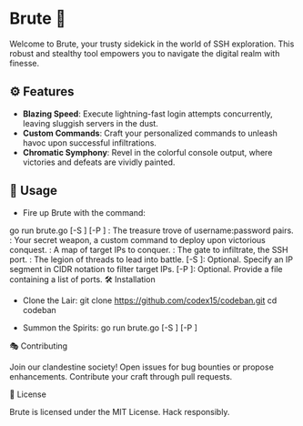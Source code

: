 # Brute 🔐

Welcome to Brute, your trusty sidekick in the world of SSH exploration. This robust and stealthy tool empowers you to navigate the digital realm with finesse.

## ⚙️ Features

- **Blazing Speed**: Execute lightning-fast login attempts concurrently, leaving sluggish servers in the dust.
- **Custom Commands**: Craft your personalized commands to unleash havoc upon successful infiltrations.
- **Chromatic Symphony**: Revel in the colorful console output, where victories and defeats are vividly painted.

## 🚀 Usage

- Fire up Brute with the command:

go run brute.go <userpass file> <custom command> <ip list file> <port> <threads> [-S <IP segment>] [-P <ports file>]
<userpass file>: The treasure trove of username:password pairs.
<custom command>: Your secret weapon, a custom command to deploy upon victorious conquest.
<ip list file>: A map of target IPs to conquer.
<port>: The gate to infiltrate, the SSH port.
<threads>: The legion of threads to lead into battle.
[-S <IP segment>]: Optional. Specify an IP segment in CIDR notation to filter target IPs.
[-P <ports file>]: Optional. Provide a file containing a list of ports.
🛠️ Installation

- Clone the Lair:
git clone https://github.com/codex15/codeban.git
cd codeban

- Summon the Spirits:
go run brute.go <userpass file> <custom command> <ip list file> <port> <threads> [-S <IP segment>] [-P <ports file>]

🎭 Contributing

Join our clandestine society! Open issues for bug bounties or propose enhancements. Contribute your craft through pull requests.

📜 License

Brute is licensed under the MIT License. Hack responsibly.
#
